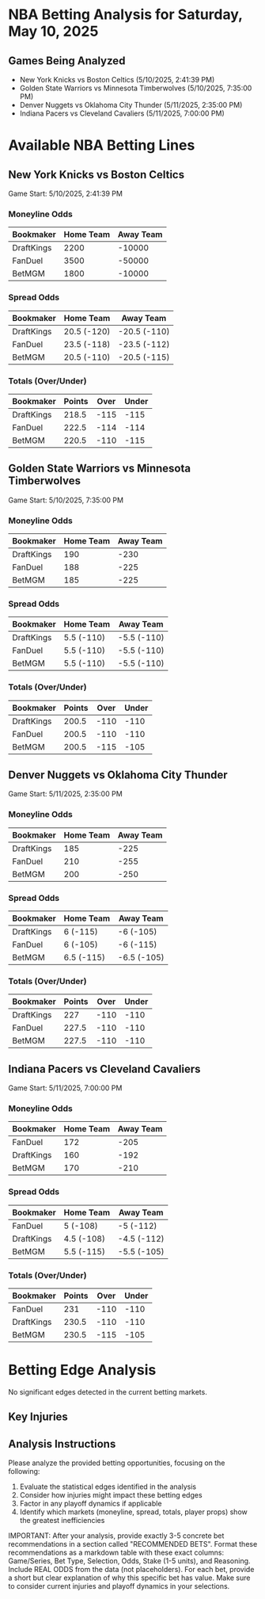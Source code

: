 # NBA Betting Analysis for Saturday, May 10, 2025

## Games Being Analyzed

- New York Knicks vs Boston Celtics (5/10/2025, 2:41:39 PM)
- Golden State Warriors vs Minnesota Timberwolves (5/10/2025, 7:35:00 PM)
- Denver Nuggets vs Oklahoma City Thunder (5/11/2025, 2:35:00 PM)
- Indiana Pacers vs Cleveland Cavaliers (5/11/2025, 7:00:00 PM)

# Available NBA Betting Lines

## New York Knicks vs Boston Celtics
Game Start: 5/10/2025, 2:41:39 PM

### Moneyline Odds
| Bookmaker | Home Team | Away Team |
|-----------|-----------|----------|
| DraftKings | 2200 | -10000 |
| FanDuel | 3500 | -50000 |
| BetMGM | 1800 | -10000 |

### Spread Odds
| Bookmaker | Home Team | Away Team |
|-----------|-----------|----------|
| DraftKings | 20.5 (-120) | -20.5 (-110) |
| FanDuel | 23.5 (-118) | -23.5 (-112) |
| BetMGM | 20.5 (-110) | -20.5 (-115) |

### Totals (Over/Under)
| Bookmaker | Points | Over | Under |
|-----------|--------|------|-------|
| DraftKings | 218.5 | -115 | -115 |
| FanDuel | 222.5 | -114 | -114 |
| BetMGM | 220.5 | -110 | -115 |


## Golden State Warriors vs Minnesota Timberwolves
Game Start: 5/10/2025, 7:35:00 PM

### Moneyline Odds
| Bookmaker | Home Team | Away Team |
|-----------|-----------|----------|
| DraftKings | 190 | -230 |
| FanDuel | 188 | -225 |
| BetMGM | 185 | -225 |

### Spread Odds
| Bookmaker | Home Team | Away Team |
|-----------|-----------|----------|
| DraftKings | 5.5 (-110) | -5.5 (-110) |
| FanDuel | 5.5 (-110) | -5.5 (-110) |
| BetMGM | 5.5 (-110) | -5.5 (-110) |

### Totals (Over/Under)
| Bookmaker | Points | Over | Under |
|-----------|--------|------|-------|
| DraftKings | 200.5 | -110 | -110 |
| FanDuel | 200.5 | -110 | -110 |
| BetMGM | 200.5 | -115 | -105 |


## Denver Nuggets vs Oklahoma City Thunder
Game Start: 5/11/2025, 2:35:00 PM

### Moneyline Odds
| Bookmaker | Home Team | Away Team |
|-----------|-----------|----------|
| DraftKings | 185 | -225 |
| FanDuel | 210 | -255 |
| BetMGM | 200 | -250 |

### Spread Odds
| Bookmaker | Home Team | Away Team |
|-----------|-----------|----------|
| DraftKings | 6 (-115) | -6 (-105) |
| FanDuel | 6 (-105) | -6 (-115) |
| BetMGM | 6.5 (-115) | -6.5 (-105) |

### Totals (Over/Under)
| Bookmaker | Points | Over | Under |
|-----------|--------|------|-------|
| DraftKings | 227 | -110 | -110 |
| FanDuel | 227.5 | -110 | -110 |
| BetMGM | 227.5 | -110 | -110 |


## Indiana Pacers vs Cleveland Cavaliers
Game Start: 5/11/2025, 7:00:00 PM

### Moneyline Odds
| Bookmaker | Home Team | Away Team |
|-----------|-----------|----------|
| FanDuel | 172 | -205 |
| DraftKings | 160 | -192 |
| BetMGM | 170 | -210 |

### Spread Odds
| Bookmaker | Home Team | Away Team |
|-----------|-----------|----------|
| FanDuel | 5 (-108) | -5 (-112) |
| DraftKings | 4.5 (-108) | -4.5 (-112) |
| BetMGM | 5.5 (-115) | -5.5 (-105) |

### Totals (Over/Under)
| Bookmaker | Points | Over | Under |
|-----------|--------|------|-------|
| FanDuel | 231 | -110 | -110 |
| DraftKings | 230.5 | -110 | -110 |
| BetMGM | 230.5 | -115 | -105 |


# Betting Edge Analysis

No significant edges detected in the current betting markets.


## Key Injuries


## Analysis Instructions

Please analyze the provided betting opportunities, focusing on the following:

1. Evaluate the statistical edges identified in the analysis
2. Consider how injuries might impact these betting edges
3. Factor in any playoff dynamics if applicable
4. Identify which markets (moneyline, spread, totals, player props) show the greatest inefficiencies

IMPORTANT: After your analysis, provide exactly 3-5 concrete bet recommendations in a section called "RECOMMENDED BETS". Format these recommendations as a markdown table with these exact columns: Game/Series, Bet Type, Selection, Odds, Stake (1-5 units), and Reasoning. Include REAL ODDS from the data (not placeholders). For each bet, provide a short but clear explanation of why this specific bet has value. Make sure to consider current injuries and playoff dynamics in your selections.